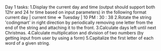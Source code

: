 Day 1 tasks:
1.Display the current day and time (output should support both 12hr and 24 hr time based on input parameters) in the following format current day | current time => Tuesday | 10 PM : 30 : 38
2.Rotate the string 'codingmart' in right direction by periodically removing one letter from the end of the string and attaching it to the front.
3.Calculate days left until next Christmas.
4.Calculate multiplication and division of two numbers (by getting input from user by using a form)
5.Capitalize the first letter of each word of a given string.